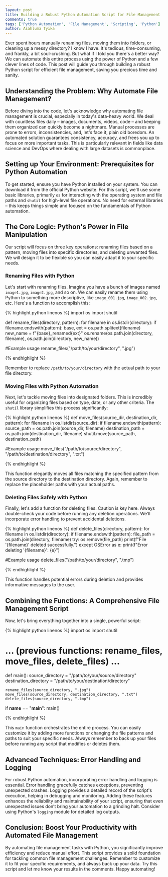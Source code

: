 ```yaml
---
layout: post
title: Building a Robust Python Automation Script for File Management
comments: true
tags: ['Python Automation', 'File Management', 'Scripting', 'Python']
author: Asahluma Tyika
---
```


Ever spent hours manually renaming files, moving them into folders, or cleaning up a messy directory?  I know I have. It's tedious, time-consuming, and frankly, a bit soul-crushing.  But what if I told you there's a better way?  We can automate this entire process using the power of Python and a few clever lines of code.  This post will guide you through building a robust Python script for efficient file management, saving you precious time and sanity.

## Understanding the Problem: Why Automate File Management?

Before diving into the code, let's acknowledge why automating file management is crucial, especially in today's data-heavy world.  We deal with countless files daily – images, documents, videos, code – and keeping them organized can quickly become a nightmare.  Manual processes are prone to errors, inconsistencies, and, let's face it, plain old boredom.  An automated solution guarantees consistency, accuracy, and frees you up to focus on more important tasks.  This is particularly relevant in fields like data science and DevOps where dealing with large datasets is commonplace.

## Setting up Your Environment: Prerequisites for Python Automation

To get started, ensure you have Python installed on your system.  You can download it from the official Python website.  For this script, we'll use some basic libraries, primarily `os` for interacting with the operating system and file paths and `shutil` for high-level file operations. No need for external libraries – this keeps things simple and focused on the fundamentals of Python automation.

##  The Core Logic: Python's Power in File Manipulation

Our script will focus on three key operations: renaming files based on a pattern, moving files into specific directories, and deleting unwanted files.  We will design it to be flexible so you can easily adapt it to your specific needs.

### Renaming Files with Python

Let's start with renaming files. Imagine you have a bunch of images named `image1.jpg`, `image2.jpg`, and so on.  We can easily rename them using Python to something more descriptive, like `image_001.jpg`, `image_002.jpg`, etc.  Here's a function to accomplish this:


{% highlight python linenos %}
import os
import shutil

def rename_files(directory, pattern):
    for filename in os.listdir(directory):
        if filename.endswith(pattern):
            base, ext = os.path.splitext(filename)
            new_name = f"{base}_renamed{ext}"
            os.rename(os.path.join(directory, filename), os.path.join(directory, new_name))

#Example usage
rename_files("/path/to/your/directory", ".jpg")

{% endhighlight %}

Remember to replace `/path/to/your/directory` with the actual path to your file directory.

### Moving Files with Python Automation

Next, let's tackle moving files into designated folders. This is incredibly useful for organizing files based on type, date, or any other criteria.  The `shutil` library simplifies this process significantly:

{% highlight python linenos %}
def move_files(source_dir, destination_dir, pattern):
    for filename in os.listdir(source_dir):
        if filename.endswith(pattern):
            source_path = os.path.join(source_dir, filename)
            destination_path = os.path.join(destination_dir, filename)
            shutil.move(source_path, destination_path)

#Example usage
move_files("/path/to/source/directory", "/path/to/destination/directory", ".txt")

{% endhighlight %}


This function elegantly moves all files matching the specified pattern from the source directory to the destination directory.  Again, remember to replace the placeholder paths with your actual paths.

### Deleting Files Safely with Python

Finally, let's add a function for deleting files.  Caution is key here.  Always double-check your code before running any deletion operations. We'll incorporate error handling to prevent accidental deletions.

{% highlight python linenos %}
def delete_files(directory, pattern):
    for filename in os.listdir(directory):
        if filename.endswith(pattern):
            file_path = os.path.join(directory, filename)
            try:
                os.remove(file_path)
                print(f"File '{filename}' deleted successfully.")
            except OSError as e:
                print(f"Error deleting '{filename}': {e}")

#Example usage
delete_files("/path/to/your/directory", ".tmp")

{% endhighlight %}


This function handles potential errors during deletion and provides informative messages to the user.

## Combining the Functions: A Comprehensive File Management Script

Now, let's bring everything together into a single, powerful script:

{% highlight python linenos %}
import os
import shutil

# ... (previous functions: rename_files, move_files, delete_files) ...

def main():
    source_directory = "/path/to/your/source/directory"
    destination_directory = "/path/to/your/destination/directory"

    rename_files(source_directory, ".jpg")
    move_files(source_directory, destination_directory, ".txt")
    delete_files(source_directory, ".tmp")

if __name__ == "__main__":
    main()

{% endhighlight %}

This `main` function orchestrates the entire process.  You can easily customize it by adding more functions or changing the file patterns and paths to suit your specific needs.  Always remember to back up your files before running any script that modifies or deletes them.


## Advanced Techniques: Error Handling and Logging

For robust Python automation, incorporating error handling and logging is essential.  Error handling gracefully catches exceptions, preventing unexpected crashes.  Logging provides a detailed record of the script's execution, helping in debugging and monitoring.  Adding these features enhances the reliability and maintainability of your script, ensuring that even unexpected issues don’t bring your automation to a grinding halt.  Consider using Python's `logging` module for detailed log outputs.

## Conclusion:  Boost Your Productivity with Automated File Management

By automating file management tasks with Python, you significantly improve efficiency and reduce manual effort. This script provides a solid foundation for tackling common file management challenges.  Remember to customize it to fit your specific requirements, and always back up your data.  Try this script and let me know your results in the comments.  Happy automating!
